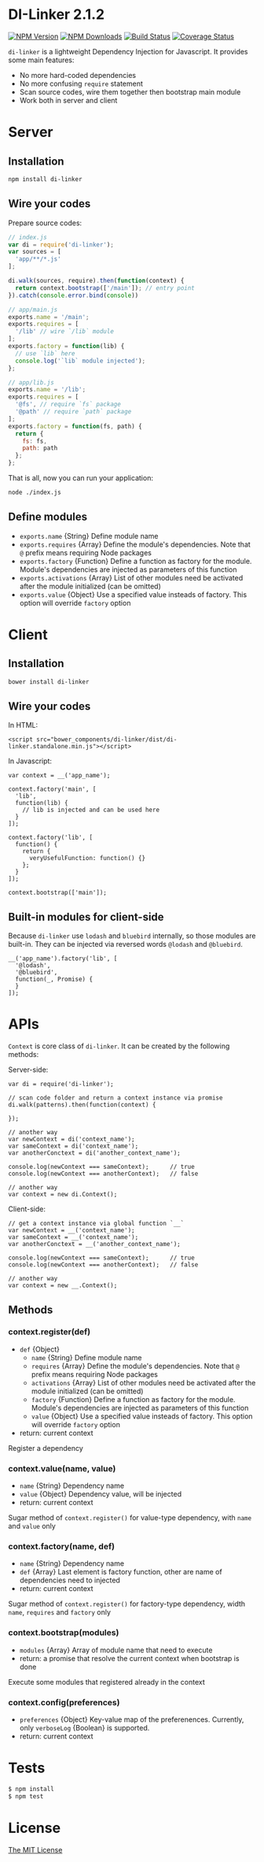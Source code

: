 DI-Linker 2.1.2
======
[![NPM Version][npm-image]][npm-url]
[![NPM Downloads][downloads-image]][npm-url]
[![Build Status][travis-image]][travis-url]
[![Coverage Status][coveralls-image]][coveralls-url]

`di-linker` is a lightweight Dependency Injection for Javascript.
It provides some main features:
* No more hard-coded dependencies
* No more confusing `require` statement
* Scan source codes, wire them together then bootstrap main module
* Work both in server and client

# Server

## Installation
```bash
npm install di-linker
```

## Wire your codes
Prepare source codes:
```javascript
// index.js
var di = require('di-linker');
var sources = [
  'app/**/*.js'
];

di.walk(sources, require).then(function(context) {
  return context.bootstrap(['/main']); // entry point
}).catch(console.error.bind(console))
```

```javascript
// app/main.js
exports.name = '/main';
exports.requires = [
  '/lib' // wire `/lib` module
];
exports.factory = function(lib) {
  // use `lib` here
  console.log('`lib` module injected');
};
```

```javascript
// app/lib.js
exports.name = '/lib';
exports.requires = [
  '@fs', // require `fs` package
  '@path' // require `path` package
];
exports.factory = function(fs, path) {
  return {
    fs: fs,
    path: path
  };
};
```

That is all, now you can run your application:
```bash
node ./index.js
```
## Define modules
* `exports.name` {String} Define module name
* `exports.requires` {Array} Define the module's dependencies. Note that `@` prefix means requiring Node packages
* `exports.factory` {Function} Define a function as factory for the module. Module's dependencies are injected as parameters of this function
* `exports.activations` {Array} List of other modules need be activated after the module initialized (can be omitted)
* `exports.value` {Object} Use a specified value insteads of factory. This option will override `factory` option

# Client

## Installation
```bash
bower install di-linker
```

## Wire your codes
In HTML:
```
<script src="bower_components/di-linker/dist/di-linker.standalone.min.js"></script>
```

In Javascript:
```
var context = __('app_name');

context.factory('main', [
  'lib',
  function(lib) {
    // lib is injected and can be used here
  }
]);

context.factory('lib', [
  function() {
    return {
      veryUsefulFunction: function() {}
    };
  }
]);

context.bootstrap(['main']);
```

## Built-in modules for client-side
Because `di-linker` use `lodash` and `bluebird` internally, so those modules are built-in. They can be injected via reversed words `@lodash` and `@bluebird`.

```
__('app_name').factory('lib', [
  '@lodash',
  '@bluebird',
  function(_, Promise) {
  }
]);
```

# APIs

`Context` is core class of `di-linker`. It can be created by the following methods:

Server-side:
```
var di = require('di-linker');

// scan code folder and return a context instance via promise
di.walk(patterns).then(function(context) {

});

// another way
var newContext = di('context_name');
var sameContext = di('context_name');
var anotherConctext = di('another_context_name');

console.log(newContext === sameContext);      // true
console.log(newContext === anotherContext);   // false

// another way
var context = new di.Context();
```

Client-side:
```
// get a context instance via global function `__`
var newContext = __('context_name');
var sameContext = __('context_name');
var anotherConctext = __('another_context_name');

console.log(newContext === sameContext);      // true
console.log(newContext === anotherContext);   // false

// another way
var context = new __.Context();
```

## Methods

### context.register(def)

* `def` {Object}
  * `name` {String} Define module name
  * `requires` {Array} Define the module's dependencies. Note that `@` prefix means requiring Node packages
  * `activations` {Array} List of other modules need be activated after the module initialized (can be omitted)
  * `factory` {Function} Define a function as factory for the module. Module's dependencies are injected as parameters of this function
  * `value` {Object} Use a specified value insteads of factory. This option will override `factory` option
* return: current context

Register a dependency

### context.value(name, value)
* `name` {String} Dependency name
* `value` {Object} Dependency value, will be injected
* return: current context

Sugar method of `context.register()` for value-type dependency, with `name` and `value` only


### context.factory(name, def)
* `name` {String} Dependency name
* `def` {Array} Last element is factory function, other are name of dependencies need to injected
* return: current context

Sugar method of `context.register()` for factory-type dependency, width `name`, `requires` and `factory` only

### context.bootstrap(modules)
* `modules` {Array} Array of module name that need to execute
* return: a promise that resolve the current context when bootstrap is done

Execute some modules that registered already in the context

### context.config(preferences)
* `preferences` {Object} Key-value map of the preferenences. Currently, only `verboseLog` {Boolean} is supported.
* return: current context

# Tests
```bash
$ npm install
$ npm test
```

# License
[The MIT License](http://opensource.org/licenses/MIT)

[npm-image]: https://img.shields.io/npm/v/di-linker.svg?style=flat
[npm-url]: https://www.npmjs.org/package/di-linker
[downloads-image]: https://img.shields.io/npm/dm/di-linker.svg?style=flat
[coveralls-image]: https://coveralls.io/repos/longlh/di-linker/badge.svg?branch=master
[coveralls-url]: https://coveralls.io/r/longlh/di-linker?branch=master
[travis-image]: https://travis-ci.org/longlh/di-linker.svg
[travis-url]: https://travis-ci.org/longlh/di-linker
